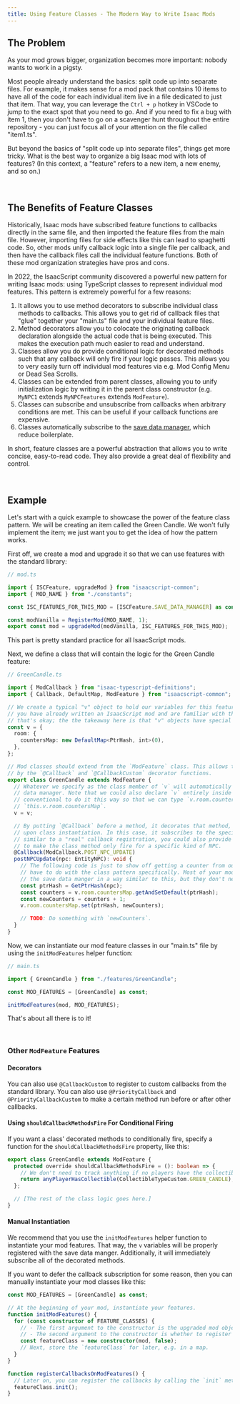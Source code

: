 ```yaml
---
title: Using Feature Classes - The Modern Way to Write Isaac Mods
---
```


## The Problem

As your mod grows bigger, organization becomes more important: nobody wants to work in a pigsty.

Most people already understand the basics: split code up into separate files. For example, it makes sense for a mod pack that contains 10 items to have all of the code for each individual item live in a file dedicated to just that item. That way, you can leverage the `Ctrl + p` hotkey in VSCode to jump to the exact spot that you need to go. And if you need to fix a bug with item 1, then you don't have to go on a scavenger hunt throughout the entire repository - you can just focus all of your attention on the file called "item1.ts".

But beyond the basics of "split code up into separate files", things get more tricky. What is the best way to organize a big Isaac mod with lots of features? (In this context, a "feature" refers to a new item, a new enemy, and so on.)

<br />

## The Benefits of Feature Classes

Historically, Isaac mods have subscribed feature functions to callbacks directly in the same file, and then imported the feature files from the main file. However, importing files for side effects like this can lead to spaghetti code. So, other mods unify callback logic into a single file per callback, and then have the callback files call the individual feature functions. Both of these mod organization strategies have pros and cons.

In 2022, the IsaacScript community discovered a powerful new pattern for writing Isaac mods: using TypeScript classes to represent individual mod features. This pattern is extremely powerful for a few reasons:

1. It allows you to use method decorators to subscribe individual class methods to callbacks. This allows you to get rid of callback files that "glue" together your "main.ts" file and your individual feature files.
1. Method decorators allow you to colocate the originating callback declaration alongside the actual code that is being executed. This makes the execution path much easier to read and understand.
1. Classes allow you do provide conditional logic for decorated methods such that any callback will only fire if your logic passes. This allows you to very easily turn off individual mod features via e.g. Mod Config Menu or Dead Sea Scrolls.
1. Classes can be extended from parent classes, allowing you to unify initialization logic by writing it in the parent class constructor (e.g. `MyNPC1` extends `MyNPCFeatures` extends `ModFeature`).
1. Classes can subscribe and unsubscribe from callbacks when arbitrary conditions are met. This can be useful if your callback functions are expensive.
1. Classes automatically subscribe to the [save data manager](/isaacscript-common/features/SaveDataManager/), which reduce boilerplate.

In short, feature classes are a powerful abstraction that allows you to write concise, easy-to-read code. They also provide a great deal of flexibility and control.

<br />

## Example

Let's start with a quick example to showcase the power of the feature class pattern. We will be creating an item called the Green Candle. We won't fully implement the item; we just want you to get the idea of how the pattern works.

First off, we create a mod and upgrade it so that we can use features with the standard library:

```ts
// mod.ts

import { ISCFeature, upgradeMod } from "isaacscript-common";
import { MOD_NAME } from "./constants";

const ISC_FEATURES_FOR_THIS_MOD = [ISCFeature.SAVE_DATA_MANAGER] as const;

const modVanilla = RegisterMod(MOD_NAME, 1);
export const mod = upgradeMod(modVanilla, ISC_FEATURES_FOR_THIS_MOD);
```

This part is pretty standard practice for all IsaacScript mods.

Next, we define a class that will contain the logic for the Green Candle feature:

```ts
// GreenCandle.ts

import { ModCallback } from "isaac-typescript-definitions";
import { Callback, DefaultMap, ModFeature } from "isaacscript-common";

// We create a typical "v" object to hold our variables for this feature. (Hopefully at this point
// you have already written an IsaacScript mod and are familiar with the save data manager. If not,
// that's okay; the the takeaway here is that "v" objects have special meaning.)
const v = {
  room: {
    countersMap: new DefaultMap<PtrHash, int>(0),
  },
};

// Mod classes should extend from the `ModFeature` class. This allows their methods to be decorated
// by the `@Callback` and `@CallbackCustom` decorator functions.
export class GreenCandle extends ModFeature {
  // Whatever we specify as the class member of `v` will automatically be registered with the save
  // data manager. Note that we could also declare `v` entirely inside the class, but it is
  // conventional to do it this way so that we can type `v.room.countersMap` instead of
  // `this.v.room.countersMap`.
  v = v;

  // By putting `@Callback` before a method, it decorates that method, which runs special logic
  // upon class instantiation. In this case, it subscribes to the specified callback. Note that
  // similar to a "real" callback registration, you could also provide an additional argument here
  // to make the class method only fire for a specific kind of NPC.
  @Callback(ModCallback.POST_NPC_UPDATE)
  postNPCUpdate(npc: EntityNPC): void {
    // The following code is just to show off getting a counter from our `v` object; it does not
    // have to do with the class pattern specifically. Most of your mod features will probably use
    // the save data manger in a way similar to this, but they don't necessarily have to.
    const ptrHash = GetPtrHash(npc);
    const counters = v.room.countersMap.getAndSetDefault(ptrHash);
    const newCounters = counters + 1;
    v.room.countersMap.set(ptrHash, newCounters);

    // TODO: Do something with `newCounters`.
  }
}
```

Now, we can instantiate our mod feature classes in our "main.ts" file by using the `initModFeatures` helper function:

```ts
// main.ts

import { GreenCandle } from "./features/GreenCandle";

const MOD_FEATURES = [GreenCandle] as const;

initModFeatures(mod, MOD_FEATURES);
```

That's about all there is to it!

<br />

### Other `ModFeature` Features

#### Decorators

You can also use `@CallbackCustom` to register to custom callbacks from the standard library. You can also use `@PriorityCallback` and `@PriorityCallbackCustom` to make a certain method run before or after other callbacks.

#### Using `shouldCallbackMethodsFire` For Conditional Firing

If you want a class' decorated methods to conditionally fire, specify a function for the `shouldCallbackMethodsFire` property, like this:

```ts
export class GreenCandle extends ModFeature {
  protected override shouldCallbackMethodsFire = (): boolean => {
    // We don't need to track anything if no players have the collectible.
    return anyPlayerHasCollectible(CollectibleTypeCustom.GREEN_CANDLE);
  };

  // [The rest of the class logic goes here.]
}
```

#### Manual Instantiation

We recommend that you use the `initModFeatures` helper function to instantiate your mod features. That way, the `v` variables will be properly registered with the save data manger. Additionally, it will immediately subscribe all of the decorated methods.

If you want to defer the callback subscription for some reason, then you can manually instantiate your mod classes like this:

```ts
const MOD_FEATURES = [GreenCandle] as const;

// At the beginning of your mod, instantiate your features.
function initModFeatures() {
  for (const constructor of FEATURE_CLASSES) {
    // - The first argument to the constructor is the upgraded mod object.
    // - The second argument to the constructor is whether to register the callbacks.
    const featureClass = new constructor(mod, false);
    // Next, store the `featureClass` for later, e.g. in a map.
  }
}

function registerCallbacksOnModFeatures() {
  // Later on, you can register the callbacks by calling the `init` method:
  featureClass.init();
}
```
